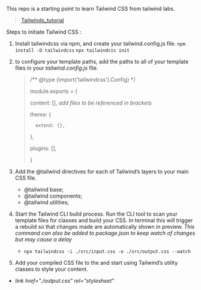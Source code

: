 This repo is a starting point to learn Tailwind CSS from tailwind labs.
> [Tailwinds_tutorial](https://www.youtube.com/watch?v=UvF56fPGVt4)

Steps to initiate Tailwind CSS :

1. Install tailwindcss via npm, and create your tailwind.config.js file. 
    `npm install -D tailwindcss`
    `npx tailwindcss init `

2. to configure your template paths, add the paths to all of your template files in your *tailwind.config.js* file.
    > /** @type {import('tailwindcss').Config} */
    >
    >   module.exports = {
    >
    >    content: [], *add files to be referenced in brackets*
    >
    >    theme: {
    >
    >       extend: {},
    >
    >    },
    >
    >    plugins: [],
    >
    >    }

3. Add the @tailwind directives for each of Tailwind’s layers to your main CSS file.
   - @tailwind base;
   - @tailwind components;
   - @tailwind utilities;

4. Start the Tailwind CLI build process. Run the CLI tool to scan your template files for classes and build your CSS. In terminal this will trigger a rebuild so that changes made are automatically shown in preview.  *This command can also be added to package.json to keep watch of changes but may cause a delay*

   - `npx tailwindcss -i ./src/input.css -o ./src/output.css --watch`

5. Add your compiled CSS file to the <head> and start using Tailwind’s utility classes to style your content.

  - *link href="./output.css" rel="stylesheet"*
    